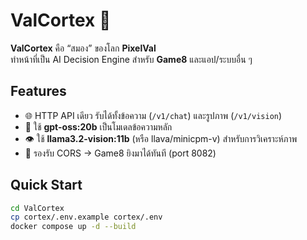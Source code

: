 # ValCortex 🧠

**ValCortex** คือ “สมอง” ของโลก **PixelVal**  
ทำหน้าที่เป็น AI Decision Engine สำหรับ **Game8** และแอป/ระบบอื่น ๆ

## Features
- 🌐 HTTP API เดียว รับได้ทั้งข้อความ (`/v1/chat`) และรูปภาพ (`/v1/vision`)
- 🤖 ใช้ **gpt-oss:20b** เป็นโมเดลข้อความหลัก
- 👁️ ใช้ **llama3.2-vision:11b** (หรือ llava/minicpm-v) สำหรับการวิเคราะห์ภาพ
- 🔄 รองรับ CORS → Game8 ยิงมาได้ทันที (port 8082)

## Quick Start
```bash
cd ValCortex
cp cortex/.env.example cortex/.env
docker compose up -d --build
